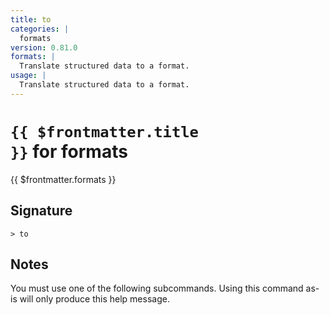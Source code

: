 ```yaml
---
title: to
categories: |
  formats
version: 0.81.0
formats: |
  Translate structured data to a format.
usage: |
  Translate structured data to a format.
---
```


# <code>{{ $frontmatter.title }}</code> for formats

<div class='command-title'>{{ $frontmatter.formats }}</div>

## Signature

```> to ```

## Notes
You must use one of the following subcommands. Using this command as-is will only produce this help message.